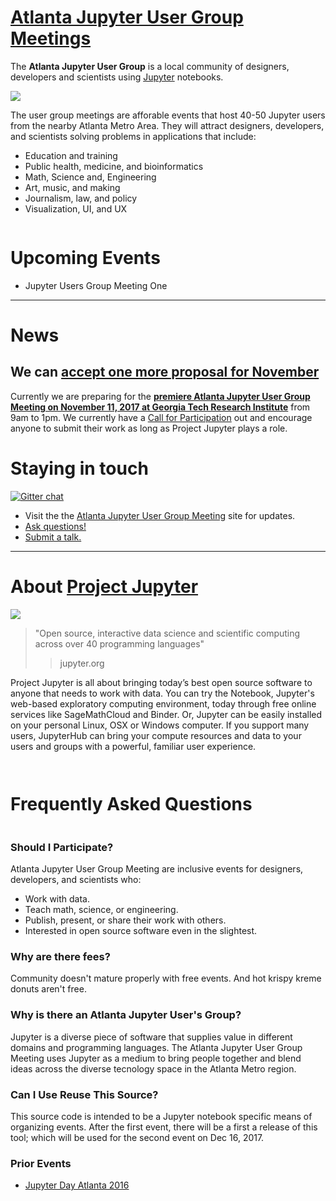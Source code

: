 
# [Atlanta Jupyter User Group Meetings]()

The __Atlanta Jupyter User Group__ is a local community of designers, developers and scientists using [Jupyter](http://jupyter.org/) notebooks. 


![](https://avatars2.githubusercontent.com/u/33355442?s=200&v=4)

The user group meetings are afforable events that host 40-50 Jupyter users from the nearby Atlanta Metro Area.  They will attract designers, developers, and scientists solving problems in applications that include:

- Education and training
- Public health, medicine, and bioinformatics
- Math, Science and, Engineering
- Art, music, and making
- Journalism, law, and policy
- Visualization, UI, and UX


```python
# Upcoming Events

* Jupyter Users Group Meeting One
```


# Upcoming Events

* Jupyter Users Group Meeting One


---

# News

## We can [accept one more proposal for November](https://docs.google.com/forms/d/e/1FAIpQLSfY1c4y2vLE-q3VMBjOpvTi4pK5D6Q9KudNk25AsxQUjsT3eA/viewform)

Currently we are preparing for the [**premiere Atlanta Jupyter User Group Meeting on November 11, 2017 at Georgia Tech Research Institute**](https://callisto-morns.github.io/one/) from 9am to 1pm.  We currently have a [Call for Participation](https://docs.google.com/forms/d/e/1FAIpQLSfY1c4y2vLE-q3VMBjOpvTi4pK5D6Q9KudNk25AsxQUjsT3eA/viewform) out and encourage anyone to submit their work as long as Project Jupyter plays a role.

# Staying in touch

[![Gitter chat](https://badges.gitter.im/callisto-one/Lobby.png)](https://gitter.im/callisto-one/Lobby)

* Visit the the [Atlanta Jupyter User Group Meeting](https://callisto-morns.github.io/) site for updates.
* [Ask questions!](https://github.com/callisto-morns/one/issues)
* [Submit a talk.](https://docs.google.com/forms/d/e/1FAIpQLSfY1c4y2vLE-q3VMBjOpvTi4pK5D6Q9KudNk25AsxQUjsT3eA/viewform)

---

# About [Project Jupyter]()

![](http://jupyter.org/assets/main-logo.svg)

> "Open source, interactive data science and scientific computing across over 40 programming languages"
> > jupyter.org

Project Jupyter is all about bringing today’s best open source software to anyone that needs to work with data. You can try the Notebook, Jupyter's web-based exploratory computing environment, today through free online services like SageMathCloud and Binder.  Or, Jupyter can be easily installed on your personal Linux, OSX or Windows computer. If you support many users, JupyterHub can bring your compute resources and data to your users and groups with a powerful, familiar user experience.


```python
    !jupyter nbconvert --to markdown index.ipynb faq.ipynb
    !cp index.md readme.md
    %reload_ext literacy
```


    !jupyter nbconvert --to markdown index.ipynb faq.ipynb
    !cp index.md readme.md
    %reload_ext literacy


# Frequently Asked Questions


```python
faq.md
```



### Should I Participate?

Atlanta Jupyter User Group Meeting are inclusive events for designers, developers, and scientists who:

* Work with data.
* Teach math, science, or engineering.
* Publish, present, or share their work with others.  
* Interested in open source software even in the slightest.

### Why are there fees?

Community doesn't mature properly with free events.  And hot krispy kreme donuts aren't free.
    

### Why is there an Atlanta Jupyter User's Group?

Jupyter is a diverse piece of software that supplies value in different domains and programming languages.  The Atlanta Jupyter User Group Meeting uses Jupyter as a medium to bring people together and blend ideas across the diverse tecnology space in the Atlanta Metro region.

### Can I Use Reuse This Source?

This source code is intended to be a Jupyter notebook specific means of organizing events. After the first event, there will be a first a release of this tool; which will be used for the second event on Dec 16, 2017.



### Prior Events

* [Jupyter Day Atlanta 2016](http://jupyterday-atlanta-2016.github.io)
<style>
.highlighter-rouge, code {display: none;}
.markdown-body h1:first-child {
    display: none;
}
</style>